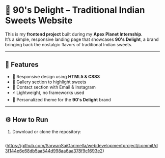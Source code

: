 # 🍬 90's Delight – Traditional Indian Sweets Website

This is my **frontend project** built during my **Apex Planet Internship**.  
It’s a simple, responsive landing page that showcases **90's Delight**, a brand bringing back the nostalgic flavors of traditional Indian sweets.

---

## 🚀 Features
- 🎨 Responsive design using **HTML5 & CSS3**  
- 📸 Gallery section to highlight sweets  
- 📩 Contact section with Email & Instagram  
- ⚡ Lightweight, no frameworks used  
- 🍭 Personalized theme for the **90's Delight** brand  

---

## ⚙️ How to Run
1. Download or clone the repository:
   ```bash
 (https://github.com/SarwanSaiGarimella/webdevelopmentproject/commit/d3f144e6e68db5aa544d998aa6aa378f9c1693e2)
